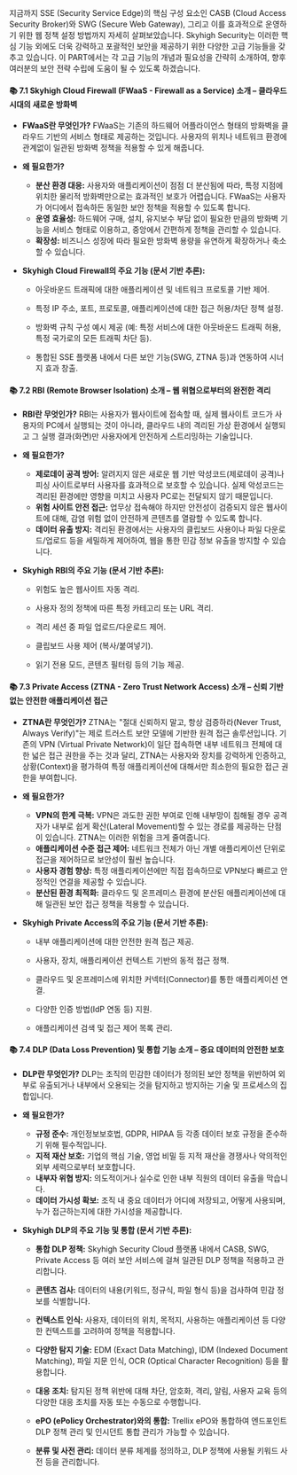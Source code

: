 지금까지 SSE (Security Service Edge)의 핵심 구성 요소인 CASB (Cloud Access Security Broker)와 SWG (Secure Web Gateway), 그리고 이를 효과적으로 운영하기 위한 웹 정책 설정 방법까지 자세히 살펴보았습니다. Skyhigh Security는 이러한 핵심 기능 외에도 더욱 강력하고 포괄적인 보안을 제공하기 위한 다양한 고급 기능들을 갖추고 있습니다. 이 PART에서는 각 고급 기능의 개념과 필요성을 간략히 소개하여, 향후 여러분의 보안 전략 수립에 도움이 될 수 있도록 하겠습니다.

#### 📚 7.1 Skyhigh Cloud Firewall (FWaaS - Firewall as a Service) 소개 – 클라우드 시대의 새로운 방화벽

- **FWaaS란 무엇인가?** FWaaS는 기존의 하드웨어 어플라이언스 형태의 방화벽을 클라우드 기반의 서비스 형태로 제공하는 것입니다. 사용자의 위치나 네트워크 환경에 관계없이 일관된 방화벽 정책을 적용할 수 있게 해줍니다.
    
- **왜 필요한가?**
    - **분산 환경 대응:** 사용자와 애플리케이션이 점점 더 분산됨에 따라, 특정 지점에 위치한 물리적 방화벽만으로는 효과적인 보호가 어렵습니다. FWaaS는 사용자가 어디에서 접속하든 동일한 보안 정책을 적용할 수 있도록 합니다.
    - **운영 효율성:** 하드웨어 구매, 설치, 유지보수 부담 없이 필요한 만큼의 방화벽 기능을 서비스 형태로 이용하고, 중앙에서 간편하게 정책을 관리할 수 있습니다.
    - **확장성:** 비즈니스 성장에 따라 필요한 방화벽 용량을 유연하게 확장하거나 축소할 수 있습니다.
- **Skyhigh Cloud Firewall의 주요 기능 (문서 기반 추론):**
    - 아웃바운드 트래픽에 대한 애플리케이션 및 네트워크 프로토콜 기반 제어.
        
    - 특정 IP 주소, 포트, 프로토콜, 애플리케이션에 대한 접근 허용/차단 정책 설정.
    - 방화벽 규칙 구성 예시 제공 (예: 특정 서비스에 대한 아웃바운드 트래픽 허용, 특정 국가로의 모든 트래픽 차단 등).
        
    - 통합된 SSE 플랫폼 내에서 다른 보안 기능(SWG, ZTNA 등)과 연동하여 시너지 효과 창출.

#### 📚 7.2 RBI (Remote Browser Isolation) 소개 – 웹 위협으로부터의 완전한 격리

- **RBI란 무엇인가?** RBI는 사용자가 웹사이트에 접속할 때, 실제 웹사이트 코드가 사용자의 PC에서 실행되는 것이 아니라, 클라우드 내의 격리된 가상 환경에서 실행되고 그 실행 결과(화면)만 사용자에게 안전하게 스트리밍하는 기술입니다.
    
- **왜 필요한가?**
    - **제로데이 공격 방어:** 알려지지 않은 새로운 웹 기반 악성코드(제로데이 공격)나 피싱 사이트로부터 사용자를 효과적으로 보호할 수 있습니다. 실제 악성코드는 격리된 환경에만 영향을 미치고 사용자 PC로는 전달되지 않기 때문입니다.
    - **위험 사이트 안전 접근:** 업무상 접속해야 하지만 안전성이 검증되지 않은 웹사이트에 대해, 감염 위험 없이 안전하게 콘텐츠를 열람할 수 있도록 합니다.
    - **데이터 유출 방지:** 격리된 환경에서는 사용자의 클립보드 사용이나 파일 다운로드/업로드 등을 세밀하게 제어하여, 웹을 통한 민감 정보 유출을 방지할 수 있습니다.
        
- **Skyhigh RBI의 주요 기능 (문서 기반 추론):**
    - 위험도 높은 웹사이트 자동 격리.
    - 사용자 정의 정책에 따른 특정 카테고리 또는 URL 격리.
    - 격리 세션 중 파일 업로드/다운로드 제어.
        
    - 클립보드 사용 제어 (복사/붙여넣기).
        
    - 읽기 전용 모드, 콘텐츠 필터링 등의 기능 제공.

#### 📚 7.3 Private Access (ZTNA - Zero Trust Network Access) 소개 – 신뢰 기반 없는 안전한 애플리케이션 접근

- **ZTNA란 무엇인가?** ZTNA는 "절대 신뢰하지 말고, 항상 검증하라(Never Trust, Always Verify)"는 제로 트러스트 보안 모델에 기반한 원격 접근 솔루션입니다. 기존의 VPN (Virtual Private Network)이 일단 접속하면 내부 네트워크 전체에 대한 넓은 접근 권한을 주는 것과 달리, ZTNA는 사용자와 장치를 강력하게 인증하고, 상황(Context)을 평가하여 특정 애플리케이션에 대해서만 최소한의 필요한 접근 권한을 부여합니다.
    
- **왜 필요한가?**
    - **VPN의 한계 극복:** VPN은 과도한 권한 부여로 인해 내부망이 침해될 경우 공격자가 내부로 쉽게 확산(Lateral Movement)할 수 있는 경로를 제공하는 단점이 있습니다. ZTNA는 이러한 위험을 크게 줄여줍니다.
    - **애플리케이션 수준 접근 제어:** 네트워크 전체가 아닌 개별 애플리케이션 단위로 접근을 제어하므로 보안성이 훨씬 높습니다.
    - **사용자 경험 향상:** 특정 애플리케이션에만 직접 접속하므로 VPN보다 빠르고 안정적인 연결을 제공할 수 있습니다.
    - **분산된 환경 최적화:** 클라우드 및 온프레미스 환경에 분산된 애플리케이션에 대해 일관된 보안 접근 정책을 적용할 수 있습니다.
- **Skyhigh Private Access의 주요 기능 (문서 기반 추론):**
    - 내부 애플리케이션에 대한 안전한 원격 접근 제공.
        
    - 사용자, 장치, 애플리케이션 컨텍스트 기반의 동적 접근 정책.
    - 클라우드 및 온프레미스에 위치한 커넥터(Connector)를 통한 애플리케이션 연결.
        
    - 다양한 인증 방법(IdP 연동 등) 지원.
    - 애플리케이션 검색 및 접근 제어 목록 관리.

#### 📚 7.4 DLP (Data Loss Prevention) 및 통합 기능 소개 – 중요 데이터의 안전한 보호

- **DLP란 무엇인가?** DLP는 조직의 민감한 데이터가 정의된 보안 정책을 위반하여 외부로 유출되거나 내부에서 오용되는 것을 탐지하고 방지하는 기술 및 프로세스의 집합입니다.
    
- **왜 필요한가?**
    - **규정 준수:** 개인정보보호법, GDPR, HIPAA 등 각종 데이터 보호 규정을 준수하기 위해 필수적입니다.
    - **지적 재산 보호:** 기업의 핵심 기술, 영업 비밀 등 지적 재산을 경쟁사나 악의적인 외부 세력으로부터 보호합니다.
    - **내부자 위협 방지:** 의도적이거나 실수로 인한 내부 직원의 데이터 유출을 막습니다.
    - **데이터 가시성 확보:** 조직 내 중요 데이터가 어디에 저장되고, 어떻게 사용되며, 누가 접근하는지에 대한 가시성을 제공합니다.
- **Skyhigh DLP의 주요 기능 및 통합 (문서 기반 추론):**
    - **통합 DLP 정책:** Skyhigh Security Cloud 플랫폼 내에서 CASB, SWG, Private Access 등 여러 보안 서비스에 걸쳐 일관된 DLP 정책을 적용하고 관리합니다.
        
    - **콘텐츠 검사:** 데이터의 내용(키워드, 정규식, 파일 형식 등)을 검사하여 민감 정보를 식별합니다.
    - **컨텍스트 인식:** 사용자, 데이터의 위치, 목적지, 사용하는 애플리케이션 등 다양한 컨텍스트를 고려하여 정책을 적용합니다.
    - **다양한 탐지 기술:** EDM (Exact Data Matching), IDM (Indexed Document Matching), 파일 지문 인식, OCR (Optical Character Recognition) 등을 활용합니다.
    - **대응 조치:** 탐지된 정책 위반에 대해 차단, 암호화, 격리, 알림, 사용자 교육 등의 다양한 대응 조치를 자동 또는 수동으로 수행합니다.
    - **ePO (ePolicy Orchestrator)와의 통합:** Trellix ePO와 통합하여 엔드포인트 DLP 정책 관리 및 인시던트 통합 관리가 가능할 수 있습니다.
    - **분류 및 사전 관리:** 데이터 분류 체계를 정의하고, DLP 정책에 사용될 키워드 사전 등을 관리합니다.